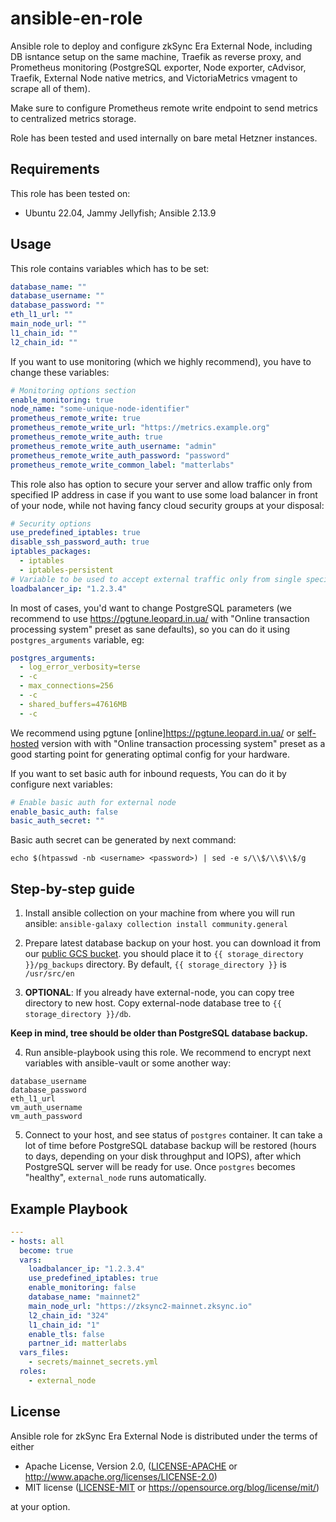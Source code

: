 # ansible-en-role

Ansible role to deploy and configure zkSync Era External Node, including DB isntance setup on the same machine, Traefik as reverse proxy, and Prometheus monitoring (PostgreSQL exporter, Node exporter, cAdvisor, Traefik, External Node native metrics, and VictoriaMetrics vmagent to scrape all of them).

Make sure to configure Prometheus remote write endpoint to send metrics to centralized metrics storage.

Role has been tested and used internally on bare metal Hetzner instances.

## Requirements

This role has been tested on:

* Ubuntu 22.04, Jammy Jellyfish; Ansible 2.13.9

## Usage

This role contains variables which has to be set:

```yaml
database_name: ""
database_username: ""
database_password: ""
eth_l1_url: ""
main_node_url: ""
l1_chain_id: ""
l2_chain_id: ""
```

If you want to use monitoring (which we highly recommend), you have to change these variables:

```yaml
# Monitoring options section
enable_monitoring: true
node_name: "some-unique-node-identifier"
prometheus_remote_write: true
prometheus_remote_write_url: "https://metrics.example.org"
prometheus_remote_write_auth: true
prometheus_remote_write_auth_username: "admin"
prometheus_remote_write_auth_password: "password"
prometheus_remote_write_common_label: "matterlabs"
```

This role also has option to secure your server and allow traffic only from specified IP address in case if you want
to use some load balancer in front of your node, while not having fancy cloud security groups at your disposal:

```yaml
# Security options
use_predefined_iptables: true
disable_ssh_password_auth: true
iptables_packages:
  - iptables
  - iptables-persistent
# Variable to be used to accept external traffic only from single specified IP
loadbalancer_ip: "1.2.3.4"
```

In most of cases, you'd want to change PostgreSQL parameters (we recommend to use <https://pgtune.leopard.in.ua/> with "Online transaction processing system" preset as sane defaults), so you can do it using `postgres_arguments` variable, eg:

```yaml
postgres_arguments:
  - log_error_verbosity=terse
  - -c
  - max_connections=256
  - -c
  - shared_buffers=47616MB
  - -c
```

We recommend using pgtune [online]<https://pgtune.leopard.in.ua/> or [self-hosted](https://github.com/le0pard/pgtune) version with with "Online transaction processing system" preset as a good starting point for generating optimal config for your hardware.

If you want to set basic auth for inbound requests, You can do it by configure next variables:
```yaml
# Enable basic auth for external node
enable_basic_auth: false
basic_auth_secret: ""
```
Basic auth secret can be generated by next command:

`echo $(htpasswd -nb <username> <password>) | sed -e s/\\$/\\$\\$/g`

## Step-by-step guide

1. Install ansible collection on your machine from where you will run ansible:
`ansible-galaxy collection install community.general`

2. Prepare latest database backup on your host. you can download it from our [public GCS bucket](https://storage.googleapis.com/zksync-era-mainnet-external-node-backups/external_node_latest.pgdump).
you should place it to `{{ storage_directory }}/pg_backups` directory. By default, `{{ storage_directory }}` is `/usr/src/en`

3. **OPTIONAL**: If you already have external-node, you can copy tree directory to new host. Copy external-node database tree to `{{ storage_directory }}/db`.

**Keep in mind, tree should be older than PostgreSQL database backup.**

4. Run ansible-playbook using this role. We recommend to encrypt next variables with ansible-vault or some another way:

```
database_username
database_password
eth_l1_url
vm_auth_username
vm_auth_password
```

5. Connect to your host, and see status of `postgres` container. It can take a lot of time before PostgreSQL database backup will be restored (hours to days, depending on your disk throughput and IOPS), after which PostgreSQL server will be ready for use. Once `postgres` becomes "healthy", `external_node` runs automatically.

## Example Playbook

```yaml
---
- hosts: all
  become: true
  vars:
    loadbalancer_ip: "1.2.3.4"
    use_predefined_iptables: true
    enable_monitoring: false
    database_name: "mainnet2"
    main_node_url: "https://zksync2-mainnet.zksync.io"
    l2_chain_id: "324"
    l1_chain_id: "1"
    enable_tls: false
    partner_id: matterlabs
  vars_files:
    - secrets/mainnet_secrets.yml
  roles:
    - external_node
```

## License

Ansible role for zkSync Era External Node is distributed under the terms of either

* Apache License, Version 2.0, ([LICENSE-APACHE](LICENSE-APACHE) or <http://www.apache.org/licenses/LICENSE-2.0>)
* MIT license ([LICENSE-MIT](LICENSE-MIT) or <https://opensource.org/blog/license/mit/>)

at your option.
